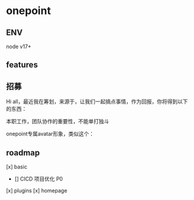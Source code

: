 # onepoint

## ENV
node v17+
## features

###


## 招募

Hi all，最近我在筹划，来源于，让我们一起搞点事情，作为回报，你将得到以下的东西：

本职工作，团队协作的重要性，不能单打独斗

onepoint专属avatar形象，类似这个：

## roadmap


[x] basic
- [] CICD 项目优化 P0

[x] plugins
[x] homepage
